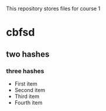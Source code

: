 
This repository stores files for course 1

# cbfsd
## two hashes
### three hashes

- First item
- Second item
- Third item
- Fourth item

